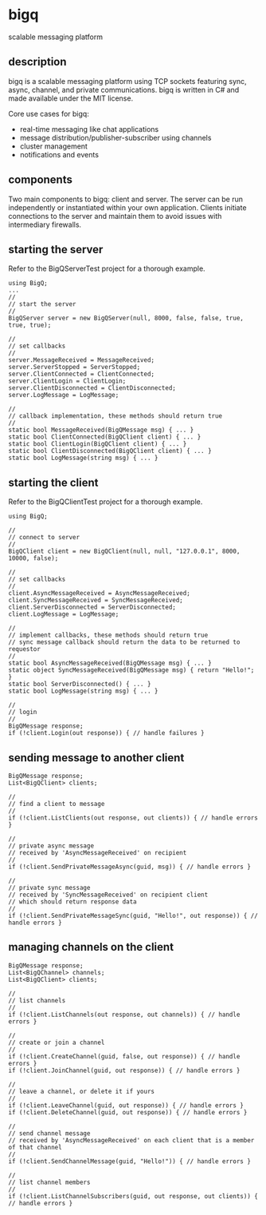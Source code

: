 # bigq
scalable messaging platform

## description
bigq is a scalable messaging platform using TCP sockets featuring sync, async, channel, and private communications. bigq is written in C# and made available under the MIT license.

Core use cases for bigq:
- real-time messaging like chat applications
- message distribution/publisher-subscriber using channels
- cluster management
- notifications and events

## components
Two main components to bigq: client and server.  The server can be run independently or instantiated within your own application.  Clients initiate connections to the server and maintain them to avoid issues with intermediary firewalls.  

## starting the server
Refer to the BigQServerTest project for a thorough example.
```
using BigQ;
...
//
// start the server
//
BigQServer server = new BigQServer(null, 8000, false, false, true, true, true);

//
// set callbacks
//
server.MessageReceived = MessageReceived;		
server.ServerStopped = ServerStopped;				
server.ClientConnected = ClientConnected;
server.ClientLogin = ClientLogin;
server.ClientDisconnected = ClientDisconnected;
server.LogMessage = LogMessage;

//
// callback implementation, these methods should return true
//
static bool MessageReceived(BigQMessage msg) { ... }
static bool ClientConnected(BigQClient client) { ... }
static bool ClientLogin(BigQClient client) { ... }
static bool ClientDisconnected(BigQClient client) { ... }
static bool LogMessage(string msg) { ... }
```

## starting the client
Refer to the BigQClientTest project for a thorough example.
```
using BigQ;

//
// connect to server
//
BigQClient client = new BigQClient(null, null, "127.0.0.1", 8000, 10000, false);

//
// set callbacks
//
client.AsyncMessageReceived = AsyncMessageReceived;
client.SyncMessageReceived = SyncMessageReceived;
client.ServerDisconnected = ServerDisconnected;
client.LogMessage = LogMessage;

//
// implement callbacks, these methods should return true
// sync message callback should return the data to be returned to requestor
//
static bool AsyncMessageReceived(BigQMessage msg) { ... }
static object SyncMessageReceived(BigQMessage msg) { return "Hello!"; }
static bool ServerDisconnected() { ... }
static bool LogMessage(string msg) { ... }

//
// login
//
BigQMessage response;
if (!client.Login(out response)) { // handle failures }
```

## sending message to another client
```
BigQMessage response;
List<BigQClient> clients;

// 
// find a client to message
//
if (!client.ListClients(out response, out clients)) { // handle errors }

//
// private async message
// received by 'AsyncMessageReceived' on recipient
//
if (!client.SendPrivateMessageAsync(guid, msg)) { // handle errors }

//
// private sync message
// received by 'SyncMessageReceived' on recipient client
// which should return response data
//
if (!client.SendPrivateMessageSync(guid, "Hello!", out response)) { // handle errors }
```

## managing channels on the client
```
BigQMessage response;
List<BigQChannel> channels;
List<BigQClient> clients;

//
// list channels
//
if (!client.ListChannels(out response, out channels)) { // handle errors }

// 
// create or join a channel
//
if (!client.CreateChannel(guid, false, out response)) { // handle errors }
if (!client.JoinChannel(guid, out response)) { // handle errors }

//
// leave a channel, or delete it if yours
//
if (!client.LeaveChannel(guid, out response)) { // handle errors }
if (!client.DeleteChannel(guid, out response)) { // handle errors }

//
// send channel message
// received by 'AsyncMessageReceived' on each client that is a member of that channel
//
if (!client.SendChannelMessage(guid, "Hello!")) { // handle errors }

//
// list channel members
//
if (!client.ListChannelSubscribers(guid, out response, out clients)) { // handle errors }
```